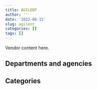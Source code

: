 ```yaml
---
title: AGILENT
author: ''
date: '2022-08-15'
slug: agilent
categories: []
tags: []
---
```


<script src="/rmarkdown-libs/htmlwidgets/htmlwidgets.js"></script>
<link href="/rmarkdown-libs/datatables-css/datatables-crosstalk.css" rel="stylesheet" />
<script src="/rmarkdown-libs/datatables-binding/datatables.js"></script>
<script src="/rmarkdown-libs/jquery/jquery-3.6.0.min.js"></script>
<link href="/rmarkdown-libs/dt-core-bootstrap/css/dataTables.bootstrap.min.css" rel="stylesheet" />
<link href="/rmarkdown-libs/dt-core-bootstrap/css/dataTables.bootstrap.extra.css" rel="stylesheet" />
<script src="/rmarkdown-libs/dt-core-bootstrap/js/jquery.dataTables.min.js"></script>
<script src="/rmarkdown-libs/dt-core-bootstrap/js/dataTables.bootstrap.min.js"></script>
<link href="/rmarkdown-libs/crosstalk/css/crosstalk.min.css" rel="stylesheet" />
<script src="/rmarkdown-libs/crosstalk/js/crosstalk.min.js"></script>
<script src="/rmarkdown-libs/htmlwidgets/htmlwidgets.js"></script>
<link href="/rmarkdown-libs/datatables-css/datatables-crosstalk.css" rel="stylesheet" />
<script src="/rmarkdown-libs/datatables-binding/datatables.js"></script>
<script src="/rmarkdown-libs/jquery/jquery-3.6.0.min.js"></script>
<link href="/rmarkdown-libs/dt-core-bootstrap/css/dataTables.bootstrap.min.css" rel="stylesheet" />
<link href="/rmarkdown-libs/dt-core-bootstrap/css/dataTables.bootstrap.extra.css" rel="stylesheet" />
<script src="/rmarkdown-libs/dt-core-bootstrap/js/jquery.dataTables.min.js"></script>
<script src="/rmarkdown-libs/dt-core-bootstrap/js/dataTables.bootstrap.min.js"></script>
<link href="/rmarkdown-libs/crosstalk/css/crosstalk.min.css" rel="stylesheet" />
<script src="/rmarkdown-libs/crosstalk/js/crosstalk.min.js"></script>

Vendor content here.

## Departments and agencies

<div id="htmlwidget-1" style="width:100%;height:auto;" class="datatables html-widget"></div>
<script type="application/json" data-for="htmlwidget-1">{"x":{"style":"bootstrap","filter":"none","vertical":false,"data":[["<a href=\"/departments/aafc-aac/\">Agriculture and Agri-Food Canada<\/a>","<a href=\"/departments/cbsa-asfc/\">Canada Border Services Agency<\/a>","<a href=\"/departments/cfia-acia/\">Canadian Food Inspection Agency<\/a>","<a href=\"/departments/cgc-ccg/\">Canadian Grain Commission<\/a>","<a href=\"/departments/cnsc-ccsn/\">Canadian Nuclear Safety Commission<\/a>","<a href=\"/departments/dfo-mpo/\">Fisheries and Oceans Canada<\/a>","<a href=\"/departments/dnd-mdn/\">National Defence<\/a>","<a href=\"/departments/ec/\">Environment and Climate Change Canada<\/a>","<a href=\"/departments/hc-sc/\">Health Canada<\/a>","<a href=\"/departments/nrc-cnrc/\">National Research Council Canada<\/a>","<a href=\"/departments/nrcan-rncan/\">Natural Resources Canada<\/a>","<a href=\"/departments/pc/\">Parks Canada<\/a>","<a href=\"/departments/pch/\">Canadian Heritage<\/a>","<a href=\"/departments/phac-aspc/\">Public Health Agency of Canada<\/a>","<a href=\"/departments/rcmp-grc/\">Royal Canadian Mounted Police<\/a>"],["$   821,552.42","$   133,307.59","$   536,420.66","$   310,192.51","$    15,490.19","$   124,326.68","$   460,457.31","$   857,018.24","$ 1,509,517.63","$   797,210.71","$   376,465.67","$   169,256.36",null,"$    43,962.34","$    21,201.90"],["$   423,422.04","$   312,383.73","$    11,237.46","$    89,542.76","$   308,278.27","$    84,928.80","$   367,898.89","$ 1,068,218.64","$ 1,822,316.73","$   934,911.23","$   337,240.36","$    21,293.27",null,"$   266,302.70","$   564,219.11"],["$   866,535.08","$   622,903.85","$   125,481.63","$   106,868.75",null,"$   294,624.88","$   160,096.49","$ 2,534,386.53","$ 1,715,240.55","$   790,814.70","$   501,680.91","$     8,515.91","$    13,389.94","$    50,512.30","$   655,208.42"],["$   344,887.24","$   727,428.05","$   721,045.64","$    40,503.83","$    12,811.88","$   371,043.37","$    91,905.26","$ 1,332,540.06","$ 3,213,785.73","$   986,744.74","$   562,769.49","$    14,452.02","$    12,953.02","$    23,042.25","$   404,783.13"]],"container":"<table class=\"table table-striped table-hover row-border order-column display\">\n  <thead>\n    <tr>\n      <th>Department<\/th>\n      <th>2017-2018<\/th>\n      <th>2018-2019<\/th>\n      <th>2019-2020<\/th>\n      <th>2020-2021<\/th>\n    <\/tr>\n  <\/thead>\n<\/table>","options":{"order":[[4,"desc"]],"pageLength":10,"autoWidth":true,"columnDefs":[],"orderClasses":false}},"evals":[],"jsHooks":[]}</script>

## Categories

<div id="htmlwidget-2" style="width:100%;height:auto;" class="datatables html-widget"></div>
<script type="application/json" data-for="htmlwidget-2">{"x":{"style":"bootstrap","filter":"none","vertical":false,"data":[["<a href=\"/categories/1_facilities_and_construction/\">Facilities and construction<\/a>","<a href=\"/categories/11_defence/\">Defence<\/a>","<a href=\"/categories/2_professional_services/\">Professional services<\/a>","<a href=\"/categories/3_information_technology/\">Information technology<\/a>","<a href=\"/categories/4_medical/\">Medical<\/a>","<a href=\"/categories/6_industrial_products_and_services/\">Industrial products and services<\/a>","<a href=\"/categories/9_human_capital/\">Human capital<\/a>",null],["$   649,777.20","$     4,294.38","$    42,000.39","$    53,090.77","$    45,889.82","$ 5,288,971.58","$    92,356.06",null],["$   672,266.07","$    28,835.83","$    29,077.13","$    78,390.65","$   193,201.05","$ 5,365,824.37","$   244,598.89",null],["$   926,680.60","$    44,454.91","$   221,789.11","$   323,905.68",null,"$ 6,892,807.44","$    36,554.71","$        67.51"],["$ 1,066,177.34","$    10,504.38","$    23,991.02","$   547,952.39","$    31,207.76","$ 7,156,289.35",null,"$    24,573.45"]],"container":"<table class=\"table table-striped table-hover row-border order-column display\">\n  <thead>\n    <tr>\n      <th>Category<\/th>\n      <th>2017-2018<\/th>\n      <th>2018-2019<\/th>\n      <th>2019-2020<\/th>\n      <th>2020-2021<\/th>\n    <\/tr>\n  <\/thead>\n<\/table>","options":{"order":[[4,"desc"]],"pageLength":20,"autoWidth":true,"columnDefs":[],"orderClasses":false,"lengthMenu":[10,20,25,50,100]}},"evals":[],"jsHooks":[]}</script>
